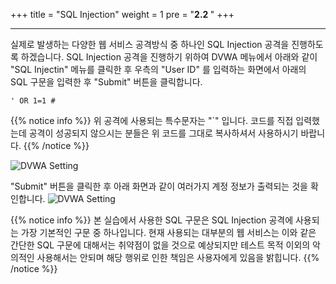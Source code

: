 +++
title = "SQL Injection"
weight = 1
pre = "<b>2.2 </b>"
+++

* * *

  실제로 발생하는 다양한 웹 서비스 공격방식 중 하나인 SQL Injection 공격을 진행하도록 하겠습니다. SQL Injection 공격을 진행하기 위하여 DVWA 메뉴에서 아래와 같이 "SQL Injectin" 메뉴를 클릭한 후 우측의 "User ID" 를 입력하는 화면에서 아래의 SQL 구문을 입력한 후 "Submit" 버튼을 클릭합니다.
  
  ```
  ' OR 1=1 #  
  ```
  
  {{% notice info %}}
 위 공격에 사용되는 특수문자는 "`" 입니다. 코드를 직접 입력했는데 공격이 성공되지 않으시는 분들은 위 코드를 그대로 복사하셔서 사용하시기 바랍니다. 
{{% /notice %}}

 
 ![DVWA Setting](/images/DVWA_sqlinjection1.png)

 "Submit" 버튼을 클릭한 후 아래 화면과 같이 여러가지 계정 정보가 출력되는 것을 확인합니다.
 ![DVWA Setting](/images/DVWA_sqlinjection2.png) 
 
 {{% notice info %}}
 본 실습에서 사용한 SQL 구문은 SQL Injection 공격에 사용되는 가장 기본적인 구문 중 하나입니다. 현재 사용되는 대부분의 웹 서비스는 이와 같은 간단한 SQL 구문에 대해서는 취약점이 없을 것으로 예상되지만 테스트 목적 이외의  악의적인 사용해서는 안되며 해당 행위로 인한 책임은 사용자에게 있음을 밝힙니다.
{{% /notice %}}
